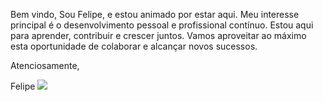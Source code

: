 Bem vindo,
Sou Felipe, e estou animado por estar aqui. Meu interesse principal é o desenvolvimento pessoal e profissional contínuo. Estou aqui para aprender, contribuir e crescer juntos. Vamos aproveitar ao máximo esta oportunidade de colaborar e alcançar novos sucessos.

Atenciosamente,

Felipe
![](https://media1.tenor.com/m/I4I7HvcN6pgAAAAd/dog-oops.gif)
